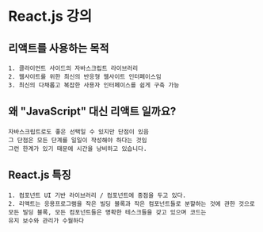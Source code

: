 # React.js 강의

##  리액트를 사용하는 목적
    1. 클라이언트 사이드의 자바스크립트 라이브러리
    2. 웹사이트를 위한 최신의 반응형 웹사이트 인터페이스임
    3. 최신의 다채롭고 복잡한 사용자 인터페이스를 쉽게 구축 가능

## 왜 "JavaScript" 대신 리액트 일까요?
    자바스크립트로도 좋은 선택일 수 있지만 단점이 있음
    그 단점은 모든 단계를 일일이 작성해야 하다는 것임
    그런 한계가 있기 때문에 시간을 낭비하고 있습니다.

## React.js 특징
    1. 컴포넌트 UI 기반 라이브러리 / 컴포넌트에 중점을 두고 있다.
    2. 리액트는 응용프로그램을 작은 빌딩 블록과 작은 컴포넌트들로 분할하는 것에 관한 것으로
    모든 빌딩 블록, 모든 컴포넌트들은 명확한 테스크들을 갖고 있으며 코드는
    유지 보수와 관리가 수월하다
